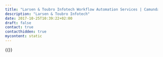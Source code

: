 ```yaml
---
title: "Larsen & Toubro Infotech Workflow Automation Services | Camunda BPM"
description: "Larsen & Toubro Infotech"
date: 2017-10-25T10:39:22+02:00
draft: false
contact: true
contacthidden: true
mycontent: static
---
```

{{<partner-single
company="Larsen & Toubro Infotech"
type="si"
website="https://www.lntinfotech.com/"
countrycode="us"
city="Edison"
description="LTI (Larsen & Toubro Infotech), A L&T Group Company. LTI is a global technology consulting and digital solutions company with operations in 27 countries. We are 6th largest Indian IT service company and named by leading research & advisory firms as one of the top service providers. We are helping more than 280 clients succeed in a converging world by accelerating their digital transformation enabling their mobile, social, analytics, IoT and cloud journeys. We were founded 20 years ago and today we have 23000 employees that support our clients globally. Our 28% of revenue comes from digital projects and BPM is one of our key practice & offerings to our customers. We have 600+ BPM consultants with 8+ years of average experience and have executed 50+ BPM projects. We have enormous domain experience, reusable artifacts and frameworks, industry benchmarks and best practices to execute large scale BPM programs. We have solid JAVA practice with 5000+ Java professionals in overall organizations. We also rich UI practice with digital experts offering services in banking, insurance and finance world.Our strong network of clients which has some marquee list of names (fortune 52 of 500 companies) and our expertise (in BPM, JAVA & UI) makes us your perfect implementation partner for large-scale & small-scale programs. "
siregion="na,emea,latam,apac"
level="basic"
logo="//images.ctfassets.net/vpidbgnakfvf/52Si2UiG7mUoSowcsUoWyu/63e2c7b5efc67114e1cccedbfab7f7e2/logo.png">}}